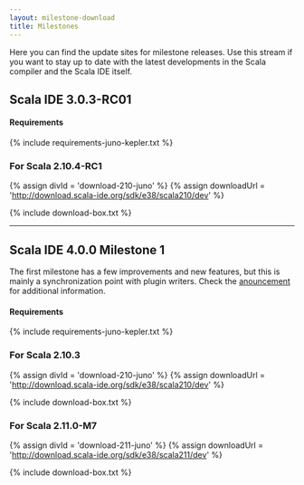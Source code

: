 ```yaml
---
layout: milestone-download
title: Milestones
---
```


Here you can find the update sites for milestone releases. Use this stream if you want to stay
up to date with the latest developments in the Scala compiler and the Scala IDE itself.

## Scala IDE 3.0.3-RC01

#### Requirements
{% include requirements-juno-kepler.txt %}

### For Scala 2.10.4-RC1

{% assign divId = 'download-210-juno' %}
{% assign downloadUrl = 'http://download.scala-ide.org/sdk/e38/scala210/dev' %}

{% include download-box.txt %}

----

## Scala IDE 4.0.0 Milestone 1

The first milestone has a few improvements and new features, but this is mainly a synchronization point with plugin writers. Check the [anouncement](/blog/release-notes-4.0.0-M1.html) for additional information.

#### Requirements
{% include requirements-juno-kepler.txt %}

### For Scala 2.10.3

{% assign divId = 'download-210-juno' %}
{% assign downloadUrl = 'http://download.scala-ide.org/sdk/e38/scala210/dev' %}

{% include download-box.txt %}

### For Scala 2.11.0-M7

{% assign divId = 'download-211-juno' %}
{% assign downloadUrl = 'http://download.scala-ide.org/sdk/e38/scala211/dev' %}

{% include download-box.txt %}


